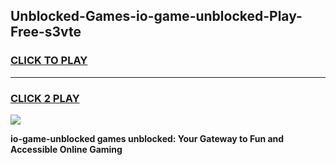 
## Unblocked-Games-io-game-unblocked-Play-Free-s3vte
<h3>
<a href="https://premium76.site?title=io-game-unblocked&ref=18A1">CLICK TO PLAY</a></h3>
<hr>

<h3>
<a href="https://premium76.site?title=io-game-unblocked&ref=18A1">CLICK 2 PLAY</a>
  
</h3>

<a href="https://premium76.site?title=io-game-unblocked&ref=18A1"><img src="https://clearcache.store/games.png"></a>


**io-game-unblocked games unblocked: Your Gateway to Fun and Accessible Online Gaming**
